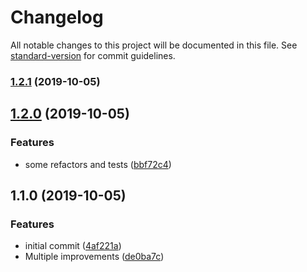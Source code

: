 # Changelog

All notable changes to this project will be documented in this file. See [standard-version](https://github.com/conventional-changelog/standard-version) for commit guidelines.

### [1.2.1](https://github.com/brpaz/godog-api-context/compare/v1.2.0...v1.2.1) (2019-10-05)

## [1.2.0](https://github.com/brpaz/godog-api-context/compare/v1.1.0...v1.2.0) (2019-10-05)


### Features

* some refactors and tests ([bbf72c4](https://github.com/brpaz/godog-api-context/commit/bbf72c4))

## 1.1.0 (2019-10-05)


### Features

* initial commit ([4af221a](https://github.com/brpaz/godog-api-context/commit/4af221a))
* Multiple improvements ([de0ba7c](https://github.com/brpaz/godog-api-context/commit/de0ba7c))
